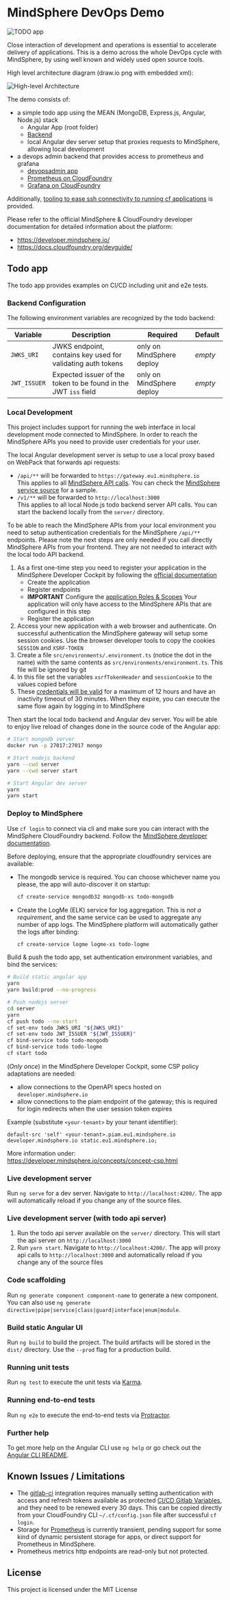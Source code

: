 # MindSphere DevOps Demo

![TODO app](./screenshot.png)

Close interaction of development and operations is essential to accelerate
delivery of applications. This is a demo across the whole DevOps cycle with
MindSphere, by using well known and widely used open source tools.

High level architecture diagram (draw.io png with embedded xml):

![High-level Architecture](./architecture.png)

The demo consists of:

- a simple todo app using the MEAN (MongoDB, Express.js, Angular, Node.js) stack
  - Angular App (root folder)
  - [Backend](server)
  - local Angular dev server setup that proxies requests to MindSphere,
    allowing local development
- a devops admin backend that provides access to prometheus and grafana
  - [devopsadmin app](devops/devopsadmin)
  - [Prometheus on CloudFoundry](devops/prometheus)
  - [Grafana on CloudFoundry](devops/grafana)

Additionally, [tooling to ease ssh connectivity to running cf applications](tools/README.md)
is provided.

Please refer to the official MindSphere & CloudFoundry developer documentation
for detailed information about the platform:

- https://developer.mindsphere.io/
- https://docs.cloudfoundry.org/devguide/

## Todo app

The todo app provides examples on CI/CD including unit and e2e tests.

### Backend Configuration

The following environment variables are recognized by the todo backend:

| Variable     | Description | Required | Default |
|--------------|-------------|----------|---------|
| `JWKS_URI`   | JWKS endpoint, contains key used for validating auth tokens     | only on MindSphere deploy | *empty* |
| `JWT_ISSUER` | Expected issuer of the token to be found in the JWT `iss` field | only on MindSphere deploy | *empty* |

### Local Development

This project includes support for running the web interface in local
development mode connected to MindSphere. In order to reach the MindSphere
APIs you need to provide user credentials for your user.

The local Angular development server is setup to use a local proxy based on
WebPack that forwards api requests:

- `/api/**` will be forwarded to `https://gateway.eu1.mindsphere.io`  
  This applies to all [MindSphere API calls](https://developer.mindsphere.io/apis/index.html).
  You can check the [MindSphere service source](src/app/mindsphere.service.ts)
  for a sample.
- `/v1/**` will be forwarded to `http://localhost:3000`  
  This applies to all local Node.js todo backend server API calls. You can
  start the backend locally from the `server/` directory.

To be able to reach the MindSphere APIs from your local environment you need
to setup authentication credentials for the MindSphere `/api/**` endpoints.
Please note the next steps are only needed if you call directly MindSphere
APIs from your frontend. They are not needed to interact with the local
todo API backend.

1. As a first one-time step you need to register your application in the
    MindSphere Developer Cockpit by following the [official documentation](https://developer.mindsphere.io/howto/howto-cf-running-app.html#configure-the-application-via-the-developer-cockpit)
    - Create the application
    - Register endpoints
    - **IMPORTANT** Configure the [application Roles & Scopes](https://developer.mindsphere.io/howto/howto-cf-running-app.html#configure-the-application-roles-scopes)
      Your application will only have access to the MindSphere APIs that are
      configured in this step
    - Register the application
1. Access your new application with a web browser and authenticate. On
    successful authentication the MindSphere gateway will setup some session
    cookies. Use the browser developer tools to copy the cookies `SESSION`
    and `XSRF-TOKEN`
1. Create a file `src/environments/.environment.ts` (notice the dot in the
    name) with the same contents as `src/environments/environment.ts`. This
    file will be ignored by git
1. In this file set the variables `xsrfTokenHeader` and `sessionCookie`
    to the values copied before
1. These [credentials will be valid](https://developer.mindsphere.io/concepts/concept-gateway-url-schemas.html#restrictions)
    for a maximum of 12 hours and have an inactivity timeout of 30 minutes.
    When they expire, you can execute the same flow again by logging in to
    MindSphere

Then start the local todo backend and Angular dev server. You will be able
to enjoy live reload of changes done in the source code of the Angular
app:

```sh
# Start mongodb server
docker run -p 27017:27017 mongo

# Start nodejs backend
yarn --cwd server
yarn --cwd server start

# Start Angular dev server
yarn
yarn start
```

### Deploy to MindSphere

Use `cf login` to connect via cli and make sure you can interact with the
MindSphere CloudFoundry backend. Follow the
[MindSphere developer documentation](https://developer.mindsphere.io).

Before deploying, ensure that the appropriate cloudfoundry services are
available:

- The mongodb service is required. You can choose whichever name you please,
  the app will auto-discover it on startup:

    ```sh
    cf create-service mongodb32 mongodb-xs todo-mongodb
    ```

- Create the LogMe (ELK) service for log aggregation. This is
  *not a requirement*, and the same service can be used to aggregate any
  number of app logs. The MindSphere platform will automatically gather
  the logs after binding:

    ```sh
    cf create-service logme logme-xs todo-logme
    ```

Build & push the todo app, set authentication environment variables, and
bind the services:

```sh
# Build static angular app
yarn
yarn build:prod --no-progress

# Push nodejs server
cd server
yarn
cf push todo --no-start
cf set-env todo JWKS_URI "${JWKS_URI}"
cf set-env todo JWT_ISSUER "${JWT_ISSUER}"
cf bind-service todo todo-mongodb
cf bind-service todo todo-logme
cf start todo
```

(*Only once*) in the MindSphere Developer Cockpit, some CSP policy adaptations
are needed:

- allow connections to the OpenAPI specs hosted on `developer.mindsphere.io`
- allow connections to the piam endpoint of the gateway; this is required
  for login redirects when the user session token expires

Example (substitute `<your-tenant>` by your tenant identifier):

```
default-src 'self' <your-tenant>.piam.eu1.mindsphere.io developer.mindsphere.io static.eu1.mindsphere.io;
```

More information under: https://developer.mindsphere.io/concepts/concept-csp.html

### Live development server

Run `ng serve` for a dev server. Navigate to `http://localhost:4200/`. The app
will automatically reload if you change any of the source files.

### Live development server (with todo api server)

1. Run the todo api server available on the `server/` directory. This will
    start the api server on `http://localhost:3000`
1. Run `yarn start`. Navigate to `http://localhost:4200/`. The app will proxy
    api calls to `http://localhost:3000` and automatically reload if you change
    any of the source files

### Code scaffolding

Run `ng generate component component-name` to generate a new component. You can
also use `ng generate directive|pipe|service|class|guard|interface|enum|module`.

### Build static Angular UI

Run `ng build` to build the project. The build artifacts will be stored in the
`dist/` directory. Use the `--prod` flag for a production build.

### Running unit tests

Run `ng test` to execute the unit tests via [Karma](https://karma-runner.github.io).

### Running end-to-end tests

Run `ng e2e` to execute the end-to-end tests via [Protractor](http://www.protractortest.org/).

### Further help

To get more help on the Angular CLI use `ng help` or go check out the
[Angular CLI README](https://github.com/angular/angular-cli/blob/master/README.md).

## Known Issues / Limitations

- The [gitlab-ci](.gitlab-ci.yml) integration requires manually setting
  authentication with access and refresh tokens available as protected
  [CI/CD Gitlab Variables](https://docs.gitlab.com/ce/ci/variables/),
  and they need to be renewed every 30 days. This can be copied directly from
  your CloudFoundry CLI `~/.cf/config.json` file after successful `cf login`.
- Storage for [Prometheus](devops/prometheus) is currently transient, pending
  support for some kind of dynamic persistent storage for apps, or direct
  support for Prometheus in MindSphere.
- Prometheus metrics http endpoints are read-only but not protected.

## License

This project is licensed under the MIT License
